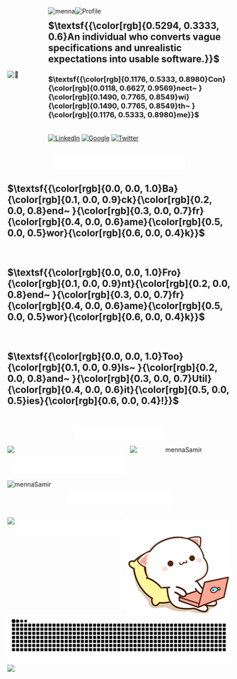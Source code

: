 <div style="display: flex; justify-content: space-between; align-items: center;">
   <img align="right" src="assets/k6CHuxRFGuOvexSid5MXBD8qYcLln0zh6pZdUwOKgWsVbjPH.gif" width="390" alt="🦑" />
  <div>
    <img align="left" src="https://utfs.io/f/k6CHuxRFGuOvmt38XLgOG3y980JQr2McgNAfaeRCSHjnp76Z" alt="menna" />
    <img align="left" src="https://utfs.io/f/k6CHuxRFGuOvFQep2YCDec2uQI9po8jyWkBg1wUi4XsCzZat" alt="Profile" />

## $\textsf{{\color[rgb]{0.5294, 0.3333, 0.6}An individual who converts vague specifications and unrealistic expectations into usable software.}}$

### $\textsf{{\color[rgb]{0.1176, 0.5333, 0.8980}Con}{\color[rgb]{0.0118, 0.6627, 0.9569}nect~ }{\color[rgb]{0.1490, 0.7765, 0.8549}wi}{\color[rgb]{0.1490, 0.7765, 0.8549}th~ }{\color[rgb]{0.1176, 0.5333, 0.8980}me}}$

<br/>
    <a href="https://www.linkedin.com/in/menna-samir-3a391a127/" target="_blank"><img src="https://utfs.io/f/k6CHuxRFGuOvCq4g3MzwwGlHKiAjydI6BOoFDSae5c3srY9R" alt="LinkedIn" width="40" /></a>
    <a href="mailto:menna20.samir@gmail.com" target="_blank">  <img src="https://utfs.io/f/k6CHuxRFGuOvSSirT3phbueVXDx6p1O04Hvy9CoPQfcRwtk8" alt="Google" width="40" /></a>
    <a href="https://x.com/MennaMoham13513" target="_blank"> <img src="https://utfs.io/f/k6CHuxRFGuOvfMZeyKWOeqT1iPAl5GnWOX03FD8QULmhvYwf" alt="Twitter" width="40" /></a>
  </div>
</div>
<br />
<p align="center" width="100%">
<img src="assets/Languages_Frameworks_Tools_Abilities.svg" width="60%" height="20%" alt="title" />
</p>

## $\textsf{{\color[rgb]{0.0, 0.0, 1.0}Ba}{\color[rgb]{0.1, 0.0, 0.9}ck}{\color[rgb]{0.2, 0.0, 0.8}end~ }{\color[rgb]{0.3, 0.0, 0.7}fr}{\color[rgb]{0.4, 0.0, 0.6}ame}{\color[rgb]{0.5, 0.0, 0.5}wor}{\color[rgb]{0.6, 0.0, 0.4}k}}$

<p align="center">
    <img src="https://skillicons.dev/icons?i=c,cs,py,dotnet,flask,nestjs,nodejs,graphql,postgres,mysql,prisma,rabbitmq,jest"  alt=""/>
</p>

## $\textsf{{\color[rgb]{0.0, 0.0, 1.0}Fro}{\color[rgb]{0.1, 0.0, 0.9}nt}{\color[rgb]{0.2, 0.0, 0.8}end~ }{\color[rgb]{0.3, 0.0, 0.7}fr}{\color[rgb]{0.4, 0.0, 0.6}ame}{\color[rgb]{0.5, 0.0, 0.5}wor}{\color[rgb]{0.6, 0.0, 0.4}k}}$

<p align="center">
    <img src="https://skillicons.dev/icons?i=nextjs,html,css,js,ts,bootstrap,tailwind,sass,jquery,threejs,react,redis,redux,regex,figma,xd"  alt=""/>
</p>

## $\textsf{{\color[rgb]{0.0, 0.0, 1.0}Too}{\color[rgb]{0.1, 0.0, 0.9}ls~ }{\color[rgb]{0.2, 0.0, 0.8}and~ }{\color[rgb]{0.3, 0.0, 0.7}Util}{\color[rgb]{0.4, 0.0, 0.6}it}{\color[rgb]{0.5, 0.0, 0.5}ies}{\color[rgb]{0.6, 0.0, 0.4}!}}$

<p align="center">
    <img src="https://skillicons.dev/icons?i=vim,bash,emacs,git,github,heroku,linux,md,nginx,notion,npm,prisma,gulp,vercel,vim,postman,cmake,docker"  alt=""/>
</p>
<p align="center" width="100%">
<img align="center" src="assets/Github_State.svg" width="40%" height="20%" alt="state" />
</p>
<div align="center" width="100%">
    <img align="left" src="https://github-readme-stats.vercel.app/api?username=Menna-Sammir&border_radius=20&show_icons=true&theme=transparent&title_color=EC4899&icon_color=EC4899&rank_icon=github&ring_color=EC4899&text_color=434d58" width="45%" />
     <img align="right" width="45%" src="https://streak-stats.demolab.com?user=Menna-Sammir&border_radius=20&short_numbers=true&stroke=EC4899&fire=EC4899&currStreakLabel=EC4899&ring=EC4899" alt="mennaSamir" />
</div>

<p align="center" width="100%">
<img align="center" src="assets/Github_profile_Trophy.svg" width="50%" height="20%" alt="state" />
</p>
<img align="center" src="https://github-profile-trophy.vercel.app/?username=Menna-Sammir" width="100%" alt="mennaSamir" />


<div align="center"  width="100%" style="padding: 10px;">
<img align="center" src="assets/Problem_solving_State.svg" width="50%" height="20%" alt="state" />
</div>
<p align="center" width="100%">
    <img align="left" src="https://leetcard.jacoblin.cool/mennaSamirr?radius=20" />
    <img align="right" src="assets/8d2ca07f421f05dbb51fcef0a6cab7f4_MD5.gif" alt="Coding Animation" />
</p>
<p align="center" width="100%">
</p>
<div align="center" width="100%" style="padding: 10px;">
<img align="center" src="assets/Latest_Blog_Post.svg" width="50%" height="20%" alt="state" />
</div>
<br />
<p align="center" width="100%">
<!-- BLOG-POST-LIST:START -->

<!-- BLOG-POST-LIST:END -->
</p>
<br/>
<img align="center" src="https://github.com/Menna-Sammir/Menna-Sammir/blob/output/github-contribution-grid-snake.svg" />

<img align="center" src="https://capsule-render.vercel.app/api?type=waving&height=200&color=gradient&section=footer&reversal=true&textBg=false" />

